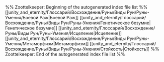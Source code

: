 %% Zoottelkeeper: Beginning of the autogenerated index file list  %%
 [[unity_and_eternity/Глоссарий/Восхождение/Руны/Виды Рун/Руны-Умения/Боевой Раж|Боевой Раж]]
 [[unity_and_eternity/Глоссарий/Восхождение/Руны/Виды Рун/Руны-Умения/Генетическое безумие|Генетическое безумие]]
 [[unity_and_eternity/Глоссарий/Восхождение/Руны/Виды Рун/Руны-Умения/Исцеление|Исцеление]]
 [[unity_and_eternity/Глоссарий/Восхождение/Руны/Виды Рун/Руны-Умения/Метаморфизм|Метаморфизм]]
 [[unity_and_eternity/Глоссарий/Восхождение/Руны/Виды Рун/Руны-Умения/Стойкость|Стойкость]]
%% Zoottelkeeper: End of the autogenerated index file list  %%
